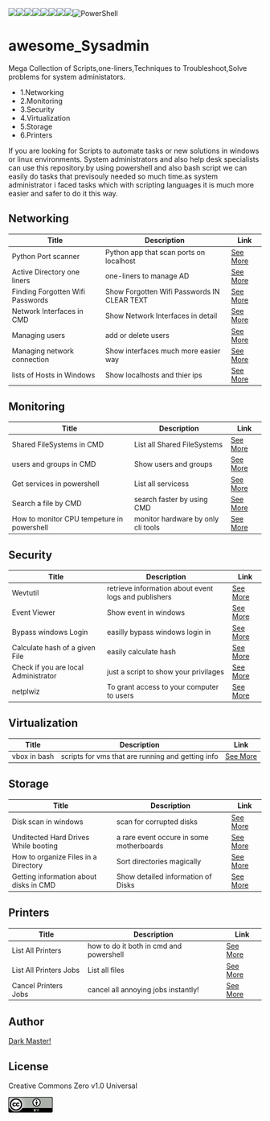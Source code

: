 
<img src="https://img.shields.io/badge/Windows-0078D6?style=for-the-badge&logo=windows&logoColor=white"><img src="https://img.shields.io/badge/Linux-FCC624?style=for-the-badge&logo=linux&logoColor=black"><img src="https://img.shields.io/badge/windows%20terminal-4D4D4D?style=for-the-badge&logo=windows%20terminal&logoColor=white"><img src="https://img.shields.io/badge/GNU%20Bash-4EAA25?style=for-the-badge&logo=GNU%20Bash&logoColor=white"><img src="https://img.shields.io/badge/Python-FFD43B?style=for-the-badge&logo=python&logoColor=blue"><img src="https://img.shields.io/badge/Shell_Script-121011?style=for-the-badge&logo=gnu-bash&logoColor=white"><img src="https://img.shields.io/badge/VSCode-0078D4?style=for-the-badge&logo=visual%20studio%20code&logoColor=white"><img src="https://img.shields.io/badge/VirtualBox-21416b?style=for-the-badge&logo=VirtualBox&logoColor=white">![PowerShell](https://img.shields.io/badge/PowerShell-%235391FE.svg?style=for-the-badge&logo=powershell&logoColor=white)



# awesome_Sysadmin
 Mega Collection of Scripts,one-liners,Techniques to Troubleshoot,Solve problems for system administators.
<ul>
<li>1.Networking</li>
<li>2.Monitoring</li>
<li>3.Security</li>
<li>4.Virtualization</li>
<li>5.Storage</li>
<li>6.Printers</li>
</ul>

<p>If you are looking for Scripts to automate tasks or new solutions in windows or linux environments. System administrators and also help desk specialists can use this repository.by using powershell and also bash script we can easily do tasks that previsouly needed so much time.as system administrator i faced tasks which with scripting languages it is much more easier and safer to do it this way.</p>

## Networking

| Title | Description | Link|
| --- | --- | --- |
| Python Port scanner | Python app that scan ports on localhost | <a href="https://github.com/pakoti/awesome_Sysadmin/tree/main/1.Networking" >See More</a> |
| Active Directory one liners | one-liners to manage AD |<a href="https://github.com/pakoti/awesome_Sysadmin/tree/main/1.Networking" >See More</a> |
| Finding Forgotten Wifi Passwords| Show Forgotten Wifi Passwords IN CLEAR TEXT |<a href="https://github.com/pakoti/awesome_Sysadmin/tree/main/1.Networking" >See More</a> |
| Network Interfaces in CMD | Show Network Interfaces in detail |<a href="https://github.com/pakoti/awesome_Sysadmin/tree/main/1.Networking" >See More</a> |
| Managing users | add or delete users |<a href="https://github.com/pakoti/awesome_Sysadmin/tree/main/1.Networking" >See More</a> |
| Managing network connection | Show interfaces much more easier way |<a href="https://github.com/pakoti/awesome_Sysadmin/tree/main/1.Networking" >See More</a> |
| lists of Hosts in Windows | Show localhosts and thier ips |<a href="https://github.com/pakoti/awesome_Sysadmin/tree/main/1.Networking" >See More</a> |

## Monitoring

| Title | Description | Link|
| --- | --- | --- |
| Shared FileSystems in CMD | List all Shared FileSystems |<a href="https://github.com/pakoti/awesome_Sysadmin/tree/main/2.Monitoring" >See More</a> |
| users and groups in CMD | Show users and groups |<a href="https://github.com/pakoti/awesome_Sysadmin/tree/main/2.Monitoring" >See More</a> |
| Get services in powershell | List all servicess |<a href="https://github.com/pakoti/awesome_Sysadmin/tree/main/2.Monitoring" >See More</a> |
| Search a file by CMD| search faster by using CMD |<a href="https://github.com/pakoti/awesome_Sysadmin/tree/main/2.Monitoring" >See More</a> |
| How to monitor CPU tempeture in powershell | monitor hardware by only cli tools |<a href="https://github.com/pakoti/awesome_Sysadmin/tree/main/2.Monitoring" >See More</a> |

## Security

| Title | Description | Link|
| --- | --- | --- |
| Wevtutil | retrieve information about event logs and publishers |<a href="https://github.com/pakoti/awesome_Sysadmin/tree/main/3.Security" >See More</a> |
| Event Viewer | Show event in windows |<a href="https://github.com/pakoti/awesome_Sysadmin/tree/main/3.Security" >See More</a> |
| Bypass windows Login | easilly bypass windows login in |<a href="https://github.com/pakoti/awesome_Sysadmin/tree/main/3.Security" >See More</a> |
| Calculate hash of a given File | easily calculate hash |<a href="https://github.com/pakoti/awesome_Sysadmin/tree/main/3.Security" >See More</a> |
| Check if you are local Administrator | just a script to show your privilages |<a href="https://github.com/pakoti/awesome_Sysadmin/tree/main/3.Security" >See More</a> |
netplwiz| To grant access to your computer to users|<a href="https://github.com/pakoti/awesome_Sysadmin/tree/main/3.Security" >See More</a> |

## Virtualization

| Title | Description | Link|
| --- | --- | --- |
| vbox in bash |scripts for vms that are running and getting info |<a href="https://github.com/pakoti/awesome_Sysadmin/tree/main/4.Virtualization" >See More</a> |



## Storage

| Title | Description | Link|
| --- | --- | --- |
| Disk scan in windows | scan for corrupted disks |<a href="https://github.com/pakoti/awesome_Sysadmin/tree/main/5.Storage" >See More</a> |
| Unditected Hard Drives While booting | a rare event occure in some motherboards |<a href="https://github.com/pakoti/awesome_Sysadmin/tree/main/5.Storage" >See More</a> |
| How to organize Files in a Directory | Sort directories magically |<a href="https://github.com/pakoti/awesome_Sysadmin/tree/main/5.Storage" >See More</a> |
| Getting information about disks in CMD | Show detailed information of Disks |<a href="https://github.com/pakoti/awesome_Sysadmin/tree/main/5.Storage" >See More</a> |

## Printers

| Title | Description | Link|
| --- | --- | --- |
| List All Printers | how to do it both in cmd and powershell |<a href="https://github.com/pakoti/awesome_Sysadmin/tree/main/6.Printers" >See More</a> |
| List All Printers Jobs | List all files |<a href="https://github.com/pakoti/awesome_Sysadmin/tree/main/6.Printers" >See More</a> |
| Cancel Printers Jobs | cancel all annoying jobs instantly! |<a href="https://github.com/pakoti/awesome_Sysadmin/tree/main/6.Printers" >See More</a> |

## Author
[Dark Master!](https://github.com/pakoti)

## License

Creative Commons Zero v1.0 Universal

<img src=88x31.png>
